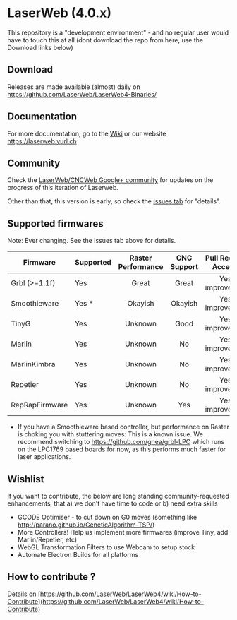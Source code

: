 # LaserWeb (4.0.x)

This repository is a "development environment" - and no regular user would have to touch this at all (dont download the repo from here, use the Download links below)

## Download
Releases are made available (almost) daily on https://github.com/LaserWeb/LaserWeb4-Binaries/

## Documentation
For more documentation, go to the [Wiki](https://github.com/LaserWeb/LaserWeb4/wiki) or our website https://laserweb.yurl.ch

## Community
Check the [LaserWeb/CNCWeb Google+ community](https://plus.google.com/u/0/communities/115879488566665599508) for updates on the progress of this iteration of Laserweb.

Other than that, this version is early, so check the [Issues tab](https://github.com/openhardwarecoza/LaserWeb4/issues) for "details".

## Supported firmwares

Note: Ever changing. See the Issues tab above for details.

| Firmware       | Supported  | Raster Performance  | CNC Support  |Pull Requests Accepted             |
| -------------- |------------|:-------------------:|:------------:|:---------------------------------:|
| Grbl (>=1.1f)  | Yes        | Great               |   Great      | Yes - improvements                |
| Smoothieware   | Yes *      | Okayish             |   Okayish    | Yes - improvements                |
| TinyG          | Yes        | Unknown             |   Good       | Yes - improvements                |
| Marlin         | Yes        | Unknown             |   No         | Yes - improvements                | 
| MarlinKimbra   | Yes        | Unknown             |   No         | Yes - improvements                | 
| Repetier       | Yes        | Unknown             |   No         | Yes - improvements                |
| RepRapFirmware | Yes        | Unknown             |   Yes        | Yes - improvements                |

* If you have a Smoothieware based controller, but performance on Raster is choking you with stuttering moves:  This is a known issue.  We recommend switching to https://github.com/gnea/grbl-LPC which runs on the LPC1769 based boards for now, as this performs much faster for laser applications.

## Wishlist

If you want to contribute, the below are long standing community-requested enhancements, that a) we don't have time to code or b) need extra skills

* GCODE Optimiser - to cut down on G0 moves (something like http://parano.github.io/GeneticAlgorithm-TSP/)
* More Controllers! Help us implement more firmwares (improve Tiny, add Marlin/Repetier, etc)
* WebGL Transformation Filters to use Webcam to setup stock
* Automate Electron Builds for all platforms

## How to contribute ?

Details on [https://github.com/LaserWeb/LaserWeb4/wiki/How-to-Contribute](https://github.com/LaserWeb/LaserWeb4/wiki/How-to-Contribute)

